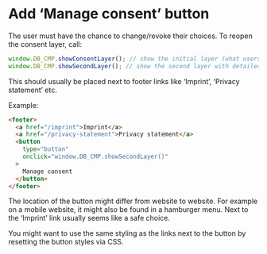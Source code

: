 # Add ‘Manage consent’ button

The user must have the chance to change/revoke their choices. To reopen the consent layer, call:

```javascript
window.DB_CMP.showConsentLayer(); // show the initial layer (what users see for the first time)
window.DB_CMP.showSecondLayer(); // show the second layer with detailed options
```

This should usually be placed next to footer links like ‘Imprint’, ‘Privacy statement’ etc.

Example:

```html
<footer>
  <a href="/imprint">Imprint</a>
  <a href="/privacy-statement">Privacy statement</a>
  <button
    type="button"
    onclick="window.DB_CMP.showSecondLayer()"
  >
    Manage consent
  </button>
</footer>
```

The location of the button might differ from website to website. For example on a mobile website, it might also be found in a hamburger menu. Next to the ‘Imprint’ link usually seems like a safe choice.

You might want to use the same styling as the links next to the button by resetting the button styles via CSS.
